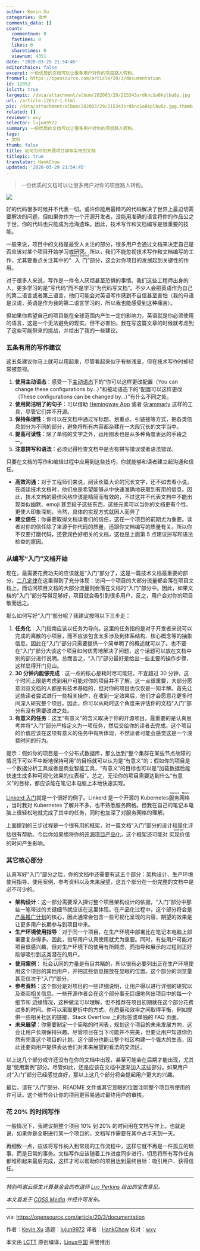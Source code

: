 ```yaml
---
author: Kevin Xu
categories: 技术
comments_data: []
count:
  commentnum: 0
  favtimes: 0
  likes: 0
  sharetimes: 0
  viewnum: 4351
date: '2020-03-29 21:54:45'
editorchoice: false
excerpt: 一份优质的文档可以让很多用户对你的项目路人转粉。
fromurl: https://opensource.com/article/20/3/documentation
id: 12052
islctt: true
largepic: /data/attachment/album/202003/29/215343srdknc1o8kplbu8z.jpg
url: /article-12052-1.html
pic: /data/attachment/album/202003/29/215343srdknc1o8kplbu8z.jpg.thumb.jpg
related: []
reviewer: wxy
selector: lujun9972
summary: 一份优质的文档可以让很多用户对你的项目路人转粉。
tags:
- 文档
thumb: false
title: 如何为你的开源项目编写实用的文档
titlepic: true
translator: HankChow
updated: '2020-03-29 21:54:45'
---
```



> 
> 一份优质的文档可以让很多用户对你的项目路人转粉。
> 
> 
> 


![](/data/attachment/album/202003/29/215343srdknc1o8kplbu8z.jpg)


好的代码很多时候并不代表一切。或许你能用最精巧的代码解决了世界上最迫切需要解决的问题，但如果你作为一个开源开发者，没能用准确的语言将你的作品公之于世，你的代码也只能成为沧海遗珠。因此，技术写作和文档编写是很重要的技能。


一般来说，项目中的文档是最受人关注的部分，很多用户会通过文档来决定自己是否应该对某个项目开始学习或研究。所以，我们不能忽视技术写作和文档编写的工作，尤其要重点关注其中的“<ruby> 入门 <rt>  Getting Started </rt></ruby>”部分，这会对你项目的发展起到关键性的作用。


对于很多人来说，写作是一件令人厌烦甚至恐惧的事情。我们这些工程师出身的人，更多学习的是“写代码”而不是学习“为代码写文档”。不少人会把英语作为自己的第二语言或者第三语言，他们可能会对英语写作感到不自信甚至害怕（我的母语是汉语，英语是作为我的第二语言学习的，所以我也能感受到这种痛苦）。


但如果你希望自己的项目能在全球范围内产生一定的影响力，英语就是你必须使用的语言，这是一个无法避免的现实。但不必害怕，我在写这篇文章的时候就考虑到了这些可能带来的挑战，并给出了我的一些建议。


### 五条有用的写作建议


这五条建议你马上就可以用起来，尽管看起来似乎有些浅显，但在技术写作时却经常被忽视。


1. **使用主动语态**：感受一下[主动语态](https://www.grammar-monster.com/glossary/active_voice.htm)下的“你可以这样更改配置（You can change these configurations by…）”和被动语态下的“配置可以这样更改（These configurations can be changed by…）”有什么不同之处。
2. **使用简洁明了的句子**：可以借助 [Hemingway App](http://www.hemingwayapp.com/) 或者 [Grammarly](https://www.grammarly.com/) 这样的工具，尽管它们并不开源。
3. **保持条理性**：你可以在文档中通过写标题、划重点、引链接等方式，把各类信息划分为不同的部分，避免将所有内容都杂糅在一大段冗长的文字当中。
4. **提高可读性**：除了单纯的文字之外，运用图表也是从多种角度表达的手段之一。
5. **注意拼写和语法**：必须记得检查文档中是否有拼写错误或者语法错误。


只要在文档的写作和编辑过程中应用到这些技巧，你就能够和读者建立起沟通和信任。


* **高效沟通**：对于工程师们来说，阅读长篇大论的冗长文字，还不如去看小说。在阅读技术文档时，他们总是希望能够从中快速准确地获取到有用的信息。因此，技术文档的最佳风格应该是精简而有效的，不过这并不代表文档中不能出现类似幽默、emoji 甚至段子这些东西，这些元素可以当你的文档更有个性、更使人印象深刻。当然，具体的实现方式就因人而异了
* **建立信任**：你需要取得文档读者们的信任，这在一个项目的前期尤为重要。读者对你的信任除了来源于你代码的质量，还跟你文档编写的质量有关。所以你不仅要打磨代码，还要润色好相关的文档，这也是上面第 5 点建议拼写和语法检查的原因。


### 从编写“入门”文档开始


现在，最需要花费功夫的应该就是“入门”部分了，这是一篇技术文档最重要的部分，[二八定律](https://en.wikipedia.org/wiki/Pareto_principle)在这里得到了充分体现：访问一个项目的大部分流量都会落在项目文档上，而访问项目文档的大部分流量则会落在文档的“入门”部分中。因此，如果文档的“入门”部分写得足够好，项目就会吸引到很多用户，反之，用户会对你的项目敬而远之。


那么如何写好“入门”部分呢？我建议按照以下三步走：


1. **任务化**：入门指南应该以任务为导向。这里的任务指的是对于开发者来说可以完成的离散的小项目，而不应该包含太多涉及到体系结构、核心概念等的抽象信息，因此在“入门”部分只需要提供一个简单明了的概述就可以了。也不要在“入门”部分大谈这个项目如何优秀地解决了问题，这个话题可以放在文档中别的部分进行说明。总而言之，“入门”部分最好是给出一些主要的操作步骤，这样显得开门见山。
2. **30 分钟内能够完成**：这一点的核心是耗时尽可能短，不宜超过 30 分钟，这个时间上限是考虑到用户可能对你的项目并不了解。这一点很重要，大部分愿意浏览文档的人都是有技术基础的，但对你的项目也仅仅是一知半解。首先让这些读者尝试进行一些相关操作，在收到一定效果后，他们才会愿意花更多时间深入研究整个项目。因此，你可以从耗时这个角度来评估你的文档“入门”部分有没有需要改进之处。
3. **有意义的任务**：这里“有意义”的含义取决于你的开源项目。最重要的是认真思考并将“入门”部分严格定义为一项任务，然后交给你的读者去完成。这个项目的价值应该在这项有意义的任务中有所体现，不然读者可能会感觉这是一个浪费时间的行为。


提示：假如你的项目是一个分布式数据库，那么达到“整个集群在某些节点故障的情况下可以不中断地保持可用”的目标就可以认为是“有意义”的；假如你的项目是一个数据分析工具或者是商业智能工具，“有意义”的目标也可以是“加载数据后能快速生成多种可视化效果的仪表板”。总之，无论你的项目需要达到什么“有意义”的目标，都应该能在笔记本电脑上本地快速实现。


[Linkerd 入门](https://linkerd.io/2/getting-started/)就是一个很好的例子。Linkerd 是一个开源的 Kubernetes <ruby> 服务网格 <rt>  Service Mesh </rt></ruby>，当时我对 Kubernetes 了解并不多，也不熟悉服务网格。但我在自己的笔记本电脑上很轻松地就完成了其中的任务，同时也加深了对服务网格的理解。


上面提到的三步过程是一个很有用的框架，对一篇文档“入门”部分的设计和量化评估很有帮助。今后你如果想将你的[开源项目产品化](https://opensource.com/article/19/11/products-open-source-projects)，这个框架还可能对<ruby> 实现价值的时间 <rt>  time-to-value </rt></ruby>产生影响。


### 其它核心部分


认真写好“入门”部分之后，你的文档中还需要有这五个部分：架构设计、生产环境使用指导、使用案例、参考资料以及未来展望，这五个部分在一份完整的文档中是必不可少的。


* **架构设计**：这一部分需要深入探讨整个项目架构设计的依据，“入门”部分中那些一笔带过的关键细节就应该在这里体现。在产品化过程中，这个部分将会是[产品推广计划](https://opensource.com/article/20/2/product-marketing-open-source-project)的核心，因此通常会包含一些可视化呈现的内容，期望的效果是让更多用户长期参与到项目中来。
* **生产环境使用指导**：对于同一个项目，在生产环境中部署比在笔记本电脑上部署要复杂得多。因此，指导用户认真使用就尤为重要。同时，有些用户可能对项目很感兴趣，但对生产环境下的使用有所顾虑，而指导和展示的过程则正好能够吸引到这类潜在的用户。
* **使用案例**：<ruby> 社会认同 <rt>  social proof </rt></ruby>的力量是有目共睹的，所以很有必要列出正在生产环境使用这个项目的其他用户，并把这些信息摆放在显眼的位置。这个部分的浏览量甚至仅次于“入门”部分。
* **参考资料**：这个部分是对项目的一些详细说明，让用户得以进行详细的研究以及查阅相关信息。一些开源作者会在这个部分事无巨细地列出项目中的每一个细节和<ruby> 边缘情况 <rt>  edge case </rt></ruby>，这种做法可以理解，但不推荐在项目初期就在这个部分花费过多的时间。你可以采取更折中的方式，在质量和效率之间取得平衡，例如提供一些相关社区的链接、Stack Overflow 上的标签或单独的 FAQ 页面。
* **未来展望**：你需要制定一个简略的时间表，规划这个项目的未来发展方向，这会让用户长期保持兴趣。尽管项目在当下可能并不完美，但要让用户知道你仍然有完善这个项目的计划。这个部分也能让整个社区构建一个强大的生态，因此还要向用户提供表达他们对未来展望的看法的交流区。


以上这几个部分或许还没有在你的文档中出现，甚至可能会在后期才能出现，尤其是“使用案例”部分。尽管如此，还是应该在文档中逐渐加入这些部分。如果用户对“入门”部分已经感觉良好，那以上这几个部分将会提起用户更大的兴趣。


最后，请在“入门”部分、README 文件或其它显眼的位置注明整个项目所使用的许可证。这个细节会让你的项目更容易通过最终用户的审核。


### 花 20% 的时间写作


一般情况下，我建议把整个项目 10% 到 20% 的时间用在文档写作上。也就是说，如果你是全职进行某一个项目的，文档写作需要在其中占半天到一天。


再细致一点，应该将写作纳入到常规的工作流程中，这样它就不再是一件孤立的琐事，而是日常的事务。文档写作应该随着工作进度同步进行，切忌将所有写作任务都堆积起来最后完成，这样才可以帮助你的项目达到最终目标：吸引用户、获得信任。




---


*特别鸣谢云原生计算基金会的布道师 [Luc Perkins](https://twitter.com/lucperkins) 给出的宝贵意见。*


*本文首发于 [COSS Media](https://coss.media/open-source-documentation-technical-writing-101/) 并经许可发布。*




---


via: <https://opensource.com/article/20/3/documentation>


作者：[Kevin Xu](https://opensource.com/users/kevin-xu) 选题：[lujun9972](https://github.com/lujun9972) 译者：[HankChow](https://github.com/HankChow) 校对：[wxy](https://github.com/wxy)


本文由 [LCTT](https://github.com/LCTT/TranslateProject) 原创编译，[Linux中国](https://linux.cn/) 荣誉推出